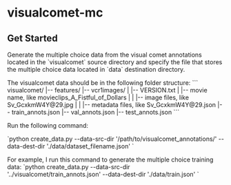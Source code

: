 # visualcomet-mc

## Get Started
<p>
  Generate the multiple choice data from the visual comet annotations located in the `visualcomet` source directory and specify the file that stores the multiple choice data located in `data` destination directory. </p>
  <p>
  The visualcomet data should be in the following folder structure:
  ```
visualcomet/
|-- features/
|-- vcr1images/
|   |-- VERSION.txt
|   |-- movie name, like movieclips_A_Fistful_of_Dollars
|   |   |-- image files, like Sv_GcxkmW4Y@29.jpg
|   |   |-- metadata files, like Sv_GcxkmW4Y@29.json
|-- train_annots.json
|-- val_annots.json
|-- test_annots.json
  ```
</p>
  <p>
  Run the following command:
  </p>
  
  <p>
    `python create_data.py --data-src-dir '/path/to/visualcomet_annotations/' --data-dest-dir './data/dataset_filename.json' `
</p>
  <p>
  For example, I run this command to generate the multiple choice training data:
    `python create_data.py --data-src-dir '../visualcomet/train_annots.json' --data-dest-dir './data/train.json' `
</p>



